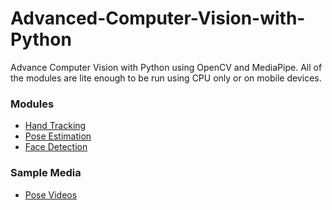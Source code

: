 # Advanced-Computer-Vision-with-Python
Advance Computer Vision with Python using OpenCV and MediaPipe. All of the modules are lite enough to be run using CPU only or on mobile devices.

### Modules

- [Hand Tracking](1-Hand_Tracking)
- [Pose Estimation](2-Pose_Estimation)
- [Face Detection](3-Face_Detection)

### Sample Media

- [Pose Videos](Media/Pose_Videos)